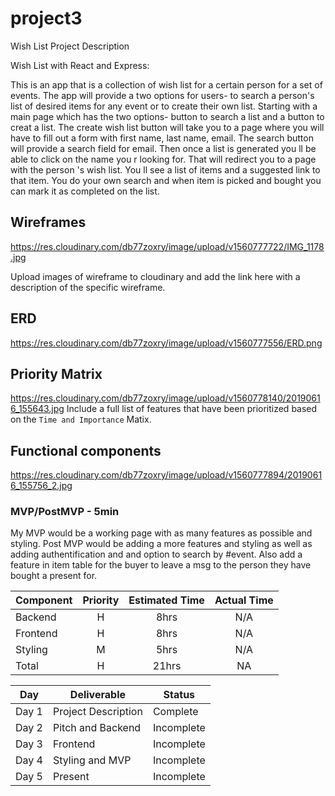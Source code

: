 # project3
Wish List
Project Description


Wish List with React and Express:


This is an app that is a collection of wish list for a certain person for a set of events.
The app will provide a two options for users- to search a person's list of desired items for any event or to create their own list. Starting with a main page which has the two options- button to search a list and a button to creat a list. The create wish list button will take you to a page where you will have to fill out a form with first name, last name, email. The search button will provide a search field for email. Then once a list is generated you ll be able to click on the name you r looking for. That will redirect you to a page with the person 's wish list. You ll see a list of items and a suggested link to that item.   You do your own search and when item is picked and bought you can mark it as completed on the list.


## Wireframes
https://res.cloudinary.com/db77zoxry/image/upload/v1560777722/IMG_1178.jpg

Upload images of wireframe to cloudinary and add the link here with a description of the specific wireframe.

## ERD
https://res.cloudinary.com/db77zoxry/image/upload/v1560777556/ERD.png

## Priority Matrix
https://res.cloudinary.com/db77zoxry/image/upload/v1560778140/20190616_155643.jpg
Include a full list of features that have been prioritized based on the `Time and Importance` Matix. 

## Functional components 

https://res.cloudinary.com/db77zoxry/image/upload/v1560777894/20190616_155756_2.jpg

### MVP/PostMVP - 5min


My MVP would be a working page with as many features as possible and styling.
Post MVP would be adding a more features and styling as well as adding authentification and and option to search by #event.
Also add a feature in item table for the buyer to leave a msg to the person they have bought a present for.

| Component | Priority | Estimated Time | Actual Time |
| --- | :---: |  :---: | :---: |
| Backend | H | 8hrs| N/A |
| Frontend| H | 8hrs| N/A |
| Styling| M | 5hrs| N/A |
| Total | H | 21hrs| NA |


|  Day | Deliverable | Status
|---|---| ---|
|Day 1| Project Description | Complete
|Day 2| Pitch and Backend| Incomplete
|Day 3| Frontend | Incomplete
|Day 4| Styling and MVP| Incomplete
|Day 5| Present  | Incomplete
